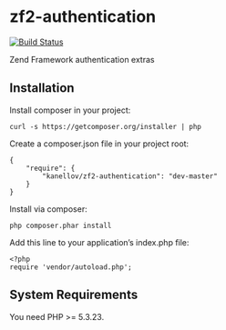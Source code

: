 # zf2-authentication

[![Build Status](https://travis-ci.org/kanellov/zf2-authentication.svg?branch=master)](https://travis-ci.org/kanellov/zf2-authentication)

Zend Framework authentication extras

## Installation

Install composer in your project:

    curl -s https://getcomposer.org/installer | php

Create a composer.json file in your project root:

    {
        "require": {
            "kanellov/zf2-authentication": "dev-master"
        }
    }

Install via composer:

    php composer.phar install

Add this line to your application’s index.php file:

    <?php
    require 'vendor/autoload.php';

## System Requirements

You need PHP >= 5.3.23.
